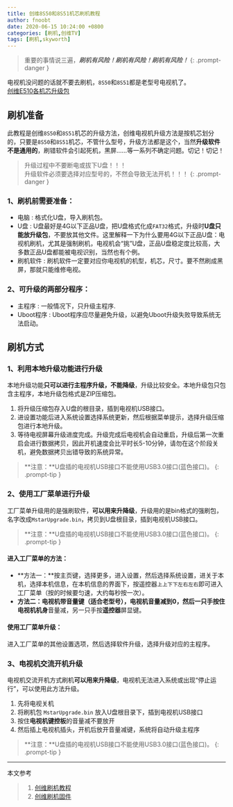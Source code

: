 ```yaml
---
title: 创维8S50和8S51机芯刷机教程
author: fnoobt
date: 2020-06-15 10:24:00 +0800
categories: [刷机,创维TV]
tags: [刷机,skyworth]
---
```


> 重要的事情说三遍，***刷机有风险！刷机有风险！刷机有风险！***
{: .prompt-danger }

电视机没问题的话就不要去刷机，`8S50`和`8S51`都是老型号电视机了。  
[创维E510各机芯升级包](https://pan.baidu.com/s/1sjyUeFN)

## 刷机准备

此教程是创维`8S50`和`8S51`机芯的升级方法，创维电视机升级方法是按机芯划分的，只要是`8S50`和`8S51`机芯，不管什么型号，升级方法都是这个，当然**升级软件不是通用的**，刷错软件会引起死机，黑屏……等一系列不确定问题。切记！切记！

> 升级过程中不要断电或拔下U盘！！！  
> 升级软件必须要选择对应型号的，不然会导致无法开机！！！
{: .prompt-danger }

### 1、刷机前需要准备：
  - 电脑
  : 格式化U盘，导入刷机包。
  - U盘
  : U盘最好是4G以下正品U盘，把U盘格式化成`FAT32`格式，升级时**U盘只能放升级包**，不要放其他文件。这里解释一下为什么要用4G以下正品U盘：电视机刷机，尤其是强制刷机，电视机会“挑”U盘，正品U盘稳定度比较高，大多数正品U盘都能被电视识别，当然也有个例。
  - 刷机软件
  : 刷机软件一定要对应你电视机的机型，机芯，尺寸。要不然刷成黑屏，那就只能维修电视。

### 2、可升级的两部分程序：
  - 主程序
  : 一般情况下，只升级主程序.
  - Uboot程序
  : Uboot程序应尽量避免升级，以避免Uboot升级失败导致系统无法启动。

## 刷机方式

### 1、利用本地升级功能进行升级

本地升级功能**只可以进行主程序升级，不能降级**，升级比较安全。本地升级包只包含主程序，本地升级包格式是ZIP压缩包。

1. 将升级压缩包存入U盘的根目录，插到电视机USB接口。
2. 进<kbd>设置</kbd>功能后进入<kbd>系统设置</kbd>选择<kbd>系统更新</kbd>，然后根据菜单提示，选择升级压缩包进行<kbd>本地升级</kbd>。
3. 等待电视屏幕升级进度完成。升级完成后电视机会自动重启，升级后第一次重启会进行数据拷贝，因此开机速度会比平时长5-10分钟，请勿在这个阶段关机，避免数据拷贝出错导致的系统异常。

> **注意：**U盘插的电视机USB接口不能使用USB3.0接口(蓝色接口)。
{: .prompt-tip }

### 2、使用工厂菜单进行升级

工厂菜单升级用的是强刷软件，**可以用来升降级**，升级用的是bin格式的强刷包，名字改成`MstarUpgrade.bin`，拷贝到U盘根目录，插到电视机USB接口。

> **注意：**U盘插的电视机USB接口不能使用USB3.0接口(蓝色接口)。
{: .prompt-tip }

#### 进入工厂菜单的方法：
  - **方法一：**按主页键，选择<kbd>更多</kbd>，进入<kbd>设置</kbd>，然后选择<kbd>系统设置</kbd>，进<kbd>关于本机</kbd>，选择<kbd>本机信息</kbd>，在本机信息的界面下，按遥控器`上上下下左右左右`即可进入工厂菜单（按的时候要匀速，大约每秒按一次）。
  - **方法二：**电视机带音量键（适合老型号），电视机音量减到0，然后一只手按住**电视机机身**<kbd>音量减</kbd>，另一只手按**遥控器**<kbd>屏显</kbd>键。

#### 使用工厂菜单升级：
进入工厂菜单的<kbd>其他设置</kbd>选项，然后选择<kbd>软件升级</kbd>，选择升级对应的主程序。

### 3、电视机交流开机升级

电视机交流开机方式刷机**可以用来升降级**，电视机无法进入系统或出现“停止运行”，可以使用此方法升级。
1. 先将电视关机
2. 将刷机包 `MstarUpgrade.bin` 放入U盘根目录下，插到电视机USB接口
3. 按住**电视机键控板**的<kbd>音量减</kbd>不要放开
4. 然后插上电视机插头，开机后放开<kbd>音量减</kbd>键，系统将自动升级主程序

> **注意：**U盘插的电视机USB接口不能使用USB3.0接口(蓝色接口)。
{: .prompt-tip }

****

本文参考

> 1. [创维刷机教程](https://www.znds.com/forum.php?mod=viewthread&tid=1031267&page=1&mobile=no)
> 2. [创维刷机固件](https://www.znds.com/tv-193862-1-1.html)